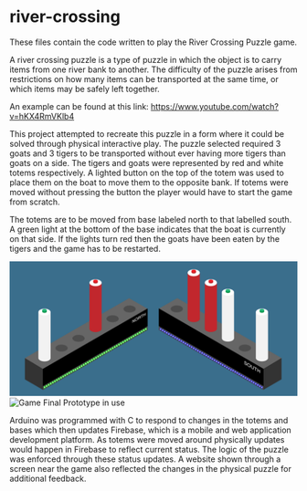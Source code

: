 # river-crossing

These files contain the code written to play the River Crossing Puzzle game.

A river crossing puzzle is a type of puzzle in which the object is to carry items from one river bank to another. The difficulty of the puzzle arises from restrictions on how many items can be transported at the same time, or which items may be safely left together. 

An example can be found at this link: https://www.youtube.com/watch?v=hKX4RmVKlb4

This project attempted to recreate this puzzle in a form where it could be solved through physical interactive play.
The puzzle selected required 3 goats and 3 tigers to be transported without ever having more tigers than goats on a side.
The tigers and goats were represented by red and white totems respectively. A lighted button on the top of the totem was used to place them on the boat to move them to the opposite bank. If totems were moved without pressing the button the player would have to start the game from scratch. 

The totems are to be moved from base labeled north to that labelled south. A green light at the bottom of the base indicates that the boat is currently on that side. If the lights turn red then the goats have been eaten by the tigers and the game has to be restarted. 

![Game Mockup](images/5.png)
![Game Final Prototype in use](images/7.png)

Arduino was programmed with C to respond to changes in the totems and bases which then updates Firebase, which is a mobile and web application development platform. As totems were moved around physically updates would happen in Firebase to reflect current status. The logic of the puzzle was enforced through these status updates. A website shown through a screen near the game also reflected the changes in the physical puzzle for additional feedback.
